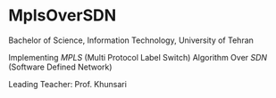 # MplsOverSDN

Bachelor of Science, Information Technology, University of Tehran

Implementing *MPLS* (Multi Protocol Label Switch) Algorithm Over *SDN* (Software Defined Network)

Leading Teacher: Prof. Khunsari
